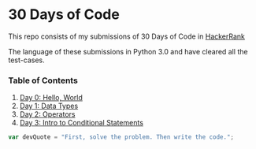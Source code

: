 # 30 Days of Code

This repo consists of my submissions of 30 Days of Code in [HackerRank](https://www.hackerrank.com)

The language of these submissions in Python 3.0 and have cleared all the test-cases.

### Table of Contents

1. [Day 0: Hello, World](/Day%200/)
2. [Day 1: Data Types](/Day%201/)
3. [Day 2: Operators](/Day%202/)
4. [Day 3: Intro to Conditional Statements](/Day%203/)

```javascript
var devQuote = "First, solve the problem. Then write the code.";
```
